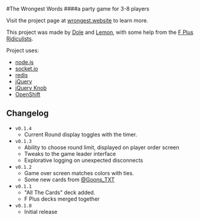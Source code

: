 #The Wrongest Words
####a party game for 3-8 players

Visit the project page at [wrongest.website](http://www.wrongest.website/) to learn more.

This project was made by [Dole](https://github.com/AnotherDole) and [Lemon](https://github.com/AhoyLemon), with some help from the [F Plus Ridiculists](http://thefpl.us/meet).

Project uses:
* [node.js](https://nodejs.org/)
* [socket.io](http://socket.io/)
* [redis](http://redis.io/)
* [jQuery](https://jquery.com/)
* [jQuery Knob](http://anthonyterrien.com/knob/)
* [OpenShift](https://www.openshift.com/)

## Changelog <a id="changelog"></a>
* `v0.1.4` <a id="v014"></a>
  * Current Round display toggles with the timer.
* `v0.1.3` <a id="v013"></a>
  * Ability to choose round limit, displayed on player order screen
  * Tweaks to the game leader interface
  * Explorative logging on unexpected disconnects
* `v0.1.2` <a id="v012"></a>
  * Game over screen matches colors with ties.
  * Some new cards from [@Goons_TXT](https://twitter.com/goons_txt)
* `v0.1.1` <a id="v011"></a>
  * "All The Cards" deck added.
  * F Plus decks merged together
* `v0.1.0` <a id="v010"></a>
  * Initial release